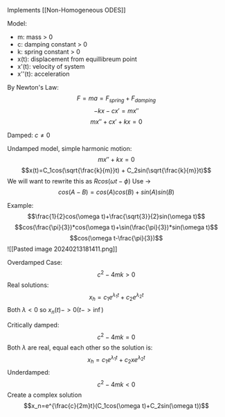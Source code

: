 Implements [[Non-Homogeneous ODES]]

Model:
- m: mass > 0
- c: damping constant > 0
- k: spring constant > 0
- x(t): displacement from equillibreum point
- x'(t): velocity of system
- x''(t): acceleration

By Newton's Law: $$F=ma = F_{spring}+F_{damping}$$$$-kx-cx'=mx''$$
$$mx''+cx'+kx=0$$

Damped: $c\neq0$

Undamped model, simple harmonic motion:
$$mx''+kx=0$$$$x(t)=C_1cos(\sqrt{\frac{k}{m}}t) + C_2sin(\sqrt{\frac{k}{m}}t)$$
We will want to rewrite this as $Rcos(\omega t-\phi)$
Use ->
$$cos(A-B)=cos(A)cos(B)+sin(A)sin(B)$$

Example:
$$\frac{1}{2}cos(\omega t)+\frac{\sqrt{3}}{2}sin(\omega t)$$
$$cos(\frac{\pi}{3})*cos(\omega t)+\sin(\frac{\pi}{3})*sin(\omega t)$$
$$cos(\omega t-\frac{\pi}{3})$$
![[Pasted image 20240213181411.png]]


Overdamped Case:
$$c^2-4mk>0$$ Real solutions:
$$x_h=c_1e^{\lambda_1t}+c_2e^{\lambda_2t}$$
Both $\lambda < 0$ so $x_n(t)->0 (t->\inf)$


Critically damped:
$$c^2-4mk=0$$
Both $\lambda$ are real, equal each other so the solution is:
$$x_h=c_1e^{\lambda_1t}+c_2xe^{\lambda_2t}$$
Underdamped:
$$c^2-4mk<0$$
Create a complex solution
$$x_n=e^{\frac{c}{2m}t}(C_1cos(\omega t)+C_2sin(\omega t))$$
